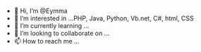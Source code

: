 - 👋 Hi, I’m @Eymma
- 👀 I’m interested in ...PHP, Java, Python, Vb.net, C#, html, CSS
- 🌱 I’m currently learning ...
- 💞️ I’m looking to collaborate on ...
- 📫 How to reach me ...

<!---
Eymma/Eymma is a ✨ special ✨ repository because its `README.md` (this file) appears on your GitHub profile.
You can click the Preview link to take a look at your changes.
--->
